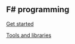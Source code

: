 ## F# programming

[Get started](fsharp_get_started.md)

[Tools and libraries](fsharp_tools_and_libraries.md)

